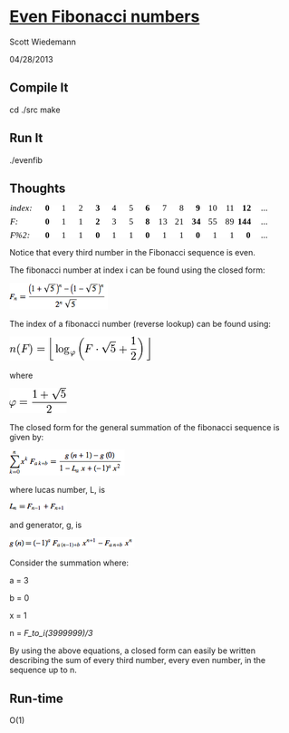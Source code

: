 [Even Fibonacci numbers](http://projecteuler.net/problem=2)
====================
Scott Wiedemann

04/28/2013

Compile It
----------
cd ./src
make


Run It
------
./evenfib


Thoughts
--------

![table](lib/table.png)

Notice that every third number in the Fibonacci sequence is even.

The fibonacci number at index i can be found using the closed form:

![closed form](lib/closed_form.png)

The index of a fibonacci number (reverse lookup) can be found using:

![index](lib/index.png)

where

![golden ratio](lib/golden_ratio.png)

The closed form for the general summation of the fibonacci sequence is given by:

![summation formula](lib/summation_formula.png)

where lucas number, L, is

![Lucas number](lib/Lucas_number.png)

and generator, g, is

![generator](lib/generator.png)

Consider the summation where:

a = 3

b = 0

x = 1

n = _F_to_i(3999999)/3_

By using the above equations, a closed form can easily be written describing the sum of every third number, every even number, in the sequence up to n.

Run-time
--------
O(1)
